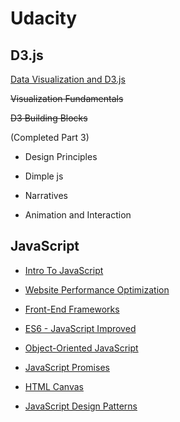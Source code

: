 # **Udacity**

## **D3.js**

[Data Visualization and D3.js](https://www.udacity.com/course/data-visualization-and-d3js--ud507)

~~Visualization Fundamentals~~

~~D3 Building Blocks~~

(Completed Part 3)

- Design Principles

- Dimple js

- Narratives

- Animation and Interaction

## **JavaScript**

- [Intro To JavaScript](https://www.udacity.com/course/intro-to-javascript--ud803)

- [Website Performance Optimization](https://www.udacity.com/course/website-performance-optimization--ud884)

- [Front-End Frameworks](https://www.udacity.com/course/front-end-frameworks--ud894)

- [ES6 - JavaScript Improved](https://www.udacity.com/course/es6-javascript-improved--ud356)

- [Object-Oriented JavaScript](https://www.udacity.com/course/object-oriented-javascript--ud015)

- [JavaScript Promises](https://www.udacity.com/course/javascript-promises--ud898)

- [HTML Canvas](https://www.udacity.com/course/html5-canvas--ud292)

- [JavaScript Design Patterns](https://www.udacity.com/course/javascript-design-patterns--ud989)